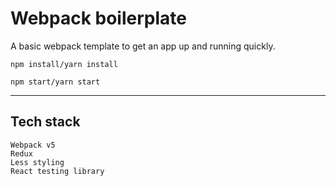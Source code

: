 # Webpack boilerplate

A basic webpack template to get an app up and running quickly.

```shell
npm install/yarn install

npm start/yarn start
```

---

## Tech stack

```
Webpack v5
Redux
Less styling
React testing library
```

